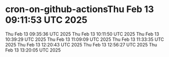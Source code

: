 # cron-on-github-actionsThu Feb 13 09:11:53 UTC 2025
Thu Feb 13 09:35:36 UTC 2025
Thu Feb 13 10:11:50 UTC 2025
Thu Feb 13 10:39:29 UTC 2025
Thu Feb 13 11:09:09 UTC 2025
Thu Feb 13 11:33:35 UTC 2025
Thu Feb 13 12:20:43 UTC 2025
Thu Feb 13 12:56:27 UTC 2025
Thu Feb 13 13:20:05 UTC 2025
